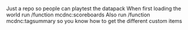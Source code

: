 Just a repo so people can playtest the datapack
When first loading the world run /function mcdnc:scoreboards
Also run /function mcdnc:tagsummary so you know how to get the different custom items
